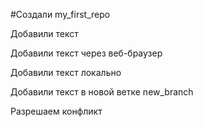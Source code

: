 ﻿#Создали my_first_repo


Добавили текст

Добавили текст через веб-браузер

Добавили текст локально

Добавили текст в новой ветке new_branch

Разрешаем конфликт
